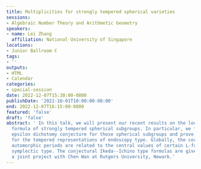 ```yaml
---
title: Multiplicities for strongly tempered spherical varieties
sessions:
- Algebraic Number Theory and Arithmetic Geometry
speakers:
- name: Lei Zhang
  affiliation: National University of Singapore
locations:
- Junior Ballroom C
tags:
- ''
outputs:
- HTML
- Calendar
categories:
- special-session
date: 2022-12-07T15:30:00-0800
publishDate: '2022-10-01T10:00:00-08:00'
end: 2022-12-07T16:15:00-0800
featured: 'false'
draft: 'false'
abstract: ' In this talk, we will present our recent results on the local multiplicity
  formula of strongly tempered spherical subgroups. In particular, we formulate the
  epsilon dichotomy conjecture for those spherical subgroups and prove this conjecture
  for the tempered representations of endoscopy type. Globally, the corresponding
  automorphic periods are related to the central values of certain L-functions of
  symplectic type. The conjectural Ikeda--Ichino type formulas are given. This is
  a joint project with Chen Wan at Rutgers University, Newark.'
---
```


